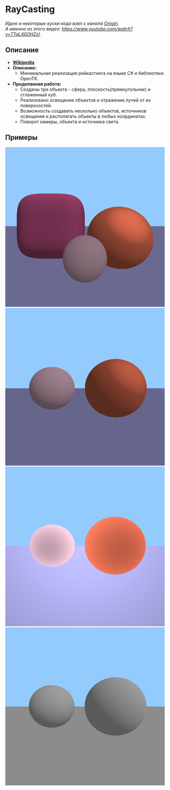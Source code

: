 # RayCasting

*Идею и некоторые куски кода взял с канала [Onigiri](https://www.youtube.com/channel/UCzdmz_lLWT_dPqOvFjXAMVg).*  
*А именно из этого видео: https://www.youtube.com/watch?v=TTqLX0OHZzI.*

## Описание
- __[Wikipedia](https://ru.wikipedia.org/wiki/Ray_casting)__
- __Описание:__
  - Минимальная реализация рейкастинга на языке C# и библиотеки OpenTK.
- __Проделанная работа:__
  - Созданы три объекта - сфера, плоскость(прямоугольник) и сглаженный куб.
  - Реализовано освещение объектов и отражение лучей от их поверхностей.
  - Возможность создавать несколько объектов, источников освещения и располагать объекты в любых координатах.
  - Поворот камеры, объекта и источника света.

## Примеры
![Ray tracing with boxSphere, spheres and plane](RayCasting/examples/BoxSphere.png)
![Ray tracing with reflection and color](RayCasting/examples/WithReflectionAndColor.png)
![Ray tracing with strong lighting](RayCasting/examples/StrongLighting.png)
![Ray tracing without reflection and color](RayCasting/examples/WithoutReflectionAndColor.png)
